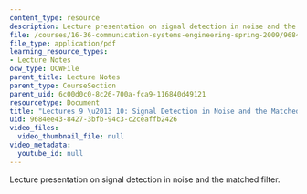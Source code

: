```yaml
---
content_type: resource
description: Lecture presentation on signal detection in noise and the matched filter.
file: /courses/16-36-communication-systems-engineering-spring-2009/9684ee4384273bfb94c3c2ceaffb2426_MIT16_36s09_lec09_10.pdf
file_type: application/pdf
learning_resource_types:
- Lecture Notes
ocw_type: OCWFile
parent_title: Lecture Notes
parent_type: CourseSection
parent_uid: 6c00d0c0-8c26-700a-fca9-116840d49121
resourcetype: Document
title: "Lectures 9 \u2013 10: Signal Detection in Noise and the Matched Filter"
uid: 9684ee43-8427-3bfb-94c3-c2ceaffb2426
video_files:
  video_thumbnail_file: null
video_metadata:
  youtube_id: null
---
```

Lecture presentation on signal detection in noise and the matched filter.

